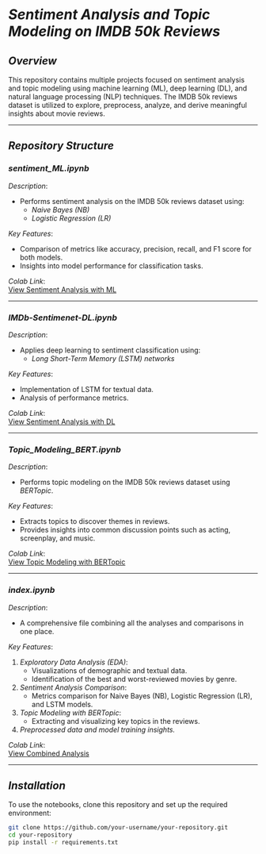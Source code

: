 # *Sentiment Analysis and Topic Modeling on IMDB 50k Reviews*

## *Overview*
This repository contains multiple projects focused on sentiment analysis and topic modeling using machine learning (ML), deep learning (DL), and natural language processing (NLP) techniques. The IMDB 50k reviews dataset is utilized to explore, preprocess, analyze, and derive meaningful insights about movie reviews.

---

## *Repository Structure*

### *sentiment_ML.ipynb*
*Description*:
- Performs sentiment analysis on the IMDB 50k reviews dataset using:
  - *Naive Bayes (NB)*
  - *Logistic Regression (LR)*

*Key Features*:
- Comparison of metrics like accuracy, precision, recall, and F1 score for both models.
- Insights into model performance for classification tasks.

*Colab Link*:  
[View Sentiment Analysis with ML](https://colab.research.google.com/drive/1445ps_cTLuqe4IPcRlQ1kSZIHBmuKJLP#scrollTo=0iZUYjYZtQXR)

---

### *IMDb-Sentimenet-DL.ipynb*
*Description*:
- Applies deep learning to sentiment classification using:
  - *Long Short-Term Memory (LSTM) networks*

*Key Features*:
- Implementation of LSTM for textual data.
- Analysis of performance metrics.

*Colab Link*:  
[View Sentiment Analysis with DL](https://colab.research.google.com/drive/1binEtnIPrqz4CE5HOCh1sYXtf7NWQ3px#scrollTo=yQ-7wgJDtRT6)

---

### *Topic_Modeling_BERT.ipynb*
*Description*:
- Performs topic modeling on the IMDB 50k reviews dataset using *BERTopic*.

*Key Features*:
- Extracts topics to discover themes in reviews.
- Provides insights into common discussion points such as acting, screenplay, and music.

*Colab Link*:  
[View Topic Modeling with BERTopic](https://colab.research.google.com/drive/1XBa5bXoxY5uaZDz4yBXAIAa_yy4DRERq#scrollTo=nOsA37CatOhU)

---

### *index.ipynb*
*Description*:
- A comprehensive file combining all the analyses and comparisons in one place.

*Key Features*:
1. *Exploratory Data Analysis (EDA)*:
   - Visualizations of demographic and textual data.
   - Identification of the best and worst-reviewed movies by genre.
2. *Sentiment Analysis Comparison*:
   - Metrics comparison for Naive Bayes (NB), Logistic Regression (LR), and LSTM models.
3. *Topic Modeling with BERTopic*:
   - Extracting and visualizing key topics in the reviews.
4. *Preprocessed data and model training insights.*

*Colab Link*:  
[View Combined Analysis](https://colab.research.google.com/drive/1_zblryNdS6zc--F5YGk3yXrPji3E5NUi#scrollTo=x0x-W6ZE1DOI)

---

## *Installation*

To use the notebooks, clone this repository and set up the required environment:

```bash
git clone https://github.com/your-username/your-repository.git
cd your-repository
pip install -r requirements.txt



